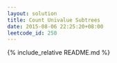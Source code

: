 ```yaml
---
layout: solution
title: Count Univalue Subtrees
date: 2015-08-06 22:25:20+08:00
leetcode_id: 250
---
```

{% include_relative README.md %}
